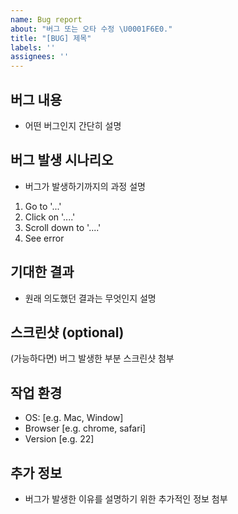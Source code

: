 ```yaml
---
name: Bug report
about: "버그 또는 오타 수정 \U0001F6E0️."
title: "[BUG] 제목"
labels: ''
assignees: ''
---
```


## 버그 내용

- 어떤 버그인지 간단히 설명

## 버그 발생 시나리오

- 버그가 발생하기까지의 과정 설명

1. Go to '...'
2. Click on '....'
3. Scroll down to '....'
4. See error

## 기대한 결과

- 원래 의도했던 결과는 무엇인지 설명

## 스크린샷 (optional)

(가능하다면) 버그 발생한 부분 스크린샷 첨부

## 작업 환경

- OS: [e.g. Mac, Window]
- Browser [e.g. chrome, safari]
- Version [e.g. 22]

## 추가 정보

- 버그가 발생한 이유를 설명하기 위한 추가적인 정보 첨부
